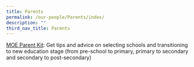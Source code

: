 ```yaml
---
title: Parents
permalink: /our-people/Parents/index/
description: ""
third_nav_title: Parents
---
```

[MOE Parent Kit](https://www.moe.gov.sg/parentkit?pt=Education%20Stages%C2%A0%C2%A0): Get tips and advice on selecting schools and transitioning to new education stage (from pre-school to primary, primary to secondary and secondary to post-secondary)